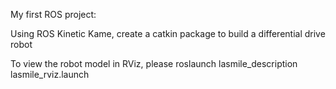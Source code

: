 My first ROS project:

Using ROS Kinetic Kame, create a catkin package to build a differential drive robot

To view the robot model in RViz, please
roslaunch lasmile_description lasmile_rviz.launch

